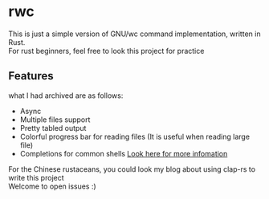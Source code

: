 # rwc
This is just a simple version of GNU/wc command implementation, written in Rust.  
For rust beginners, feel free to look this project for practice

## Features
what I had archived are as follows:
- Async
- Multiple files support
- Pretty tabled output
- Colorful progress bar for reading files (It is useful when reading large file)
- Completions for common shells [Look here for more infomation](/completions/)

For the Chinese rustaceans, you could look my blog about using clap-rs to write this project  
Welcome to open issues :)